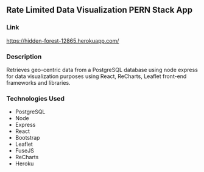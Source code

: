 Rate Limited Data Visualization PERN Stack App
---

### Link

https://hidden-forest-12865.herokuapp.com/

### Description

Retrieves geo-centric data from a PostgreSQL database using node express for data visualization purposes using React, ReCharts, Leaflet front-end frameworks and libraries.

### Technologies Used

* PostgreSQL
* Node
* Express
* React
* Bootstrap
* Leaflet
* FuseJS
* ReCharts
* Heroku
